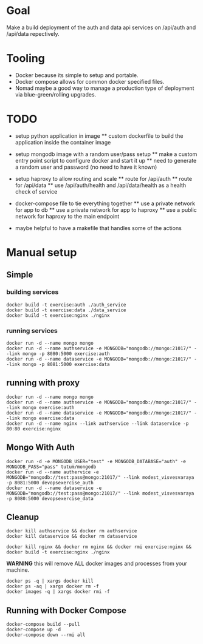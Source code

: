 # Goal
Make a build deployment of the auth and data api services on /api/auth and /api/data repectively.

# Tooling
* Docker because its simple to setup and portable.
* Docker compose allows for common docker specified files.
* Nomad maybe a good way to manage a production type of deployment via blue-green/rolling upgrades.

# TODO
* setup python application in image
** custom dockerfile to build the application inside the container image

* setup mongodb image with a random user/pass setup
** make a custom entry point script to configure docker and start it up
** need to generate a random user and password (no need to have it known)

* setup haproxy to allow routing and scale
** route for /api/auth
** route for /api/data
** use /api/auth/health and /api/data/health as a health check of service

* docker-compose file to tie everything together
** use a private network for app to db
** use a private network for app to haproxy
** use a public network for haproxy to the main endpoint

* maybe helpful to have a makefile that handles some of the actions


# Manual setup

## Simple

### building services

    docker build -t exercise:auth ./auth_service
    docker build -t exercise:data ./data_service
    docker build -t exercise:nginx ./nginx

### running services

    docker run -d --name mongo mongo
    docker run -d --name authservice -e MONGODB="mongodb://mongo:21017/" --link mongo -p 8080:5000 exercise:auth
    docker run -d --name dataservice -e MONGODB="mongodb://mongo:21017/" --link mongo -p 8081:5000 exercise:data

## running with proxy

    docker run -d --name mongo mongo
    docker run -d --name authservice -e MONGODB="mongodb://mongo:21017/" --link mongo exercise:auth
    docker run -d --name dataservice -e MONGODB="mongodb://mongo:21017/" --link mongo exercise:data
    docker run -d --name nginx --link authservice --link dataservice -p 80:80 exercise:nginx

## Mongo With Auth

    docker run -d -e MONGODB_USER="test" -e MONGODB_DATABASE="auth" -e MONGODB_PASS="pass" tutum/mongodb
    docker run -d --name authervice -e MONGODB="mongodb://test:pass@mongo:21017/" --link modest_visvesvaraya -p 8081:5000 devopsexercise_auth
    docker run -d --name dataservice -e MONGODB="mongodb://test:pass@mongo:21017/" --link modest_visvesvaraya -p 8080:5000 devopsexercise_data

## Cleanup

    docker kill authservice && docker rm authservice
    docker kill dataservice && docker rm dataservice

    docker kill nginx && docker rm nginx && docker rmi exercise:nginx && docker build -t exercise:nginx ./nginx

**WARNING** this will remove ALL docker images and processes from your machine.

    docker ps -q | xargs docker kill
    docker ps -aq | xargs docker rm -f
    docker images -q | xargs docker rmi -f


## Running with Docker Compose

    docker-compose build --pull
    docker-compose up -d
    docker-compose down --rmi all




